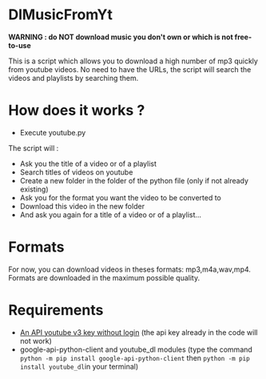 # DlMusicFromYt
__WARNING : do NOT download music you don't own or which is not free-to-use__

This is a script which allows you to download a high number of mp3 quickly from youtube videos.
No need to have the URLs, the script will search the videos and playlists by searching them.
# How does it works ?

* Execute youtube.py

The script will :
* Ask you the title of a video or of a playlist
* Search titles of videos on youtube
* Create a new folder in the folder of the python file (only if not already existing)
* Ask you for the format you want the video to be converted to
* Download this video in the new folder
* And ask you again for a title of a video or of a playlist...

# Formats
For now, you can download videos in theses formats: mp3,m4a,wav,mp4.
Formats are downloaded in the maximum possible quality.

# Requirements
* [An API youtube v3 key without login](https://developers.google.com/youtube/registering_an_application)
  (the api key already in the code will not work)
* google-api-python-client and youtube_dl modules (type the command ``python -m pip install google-api-python-client`` then ``python -m pip install youtube_dl``in your terminal)

